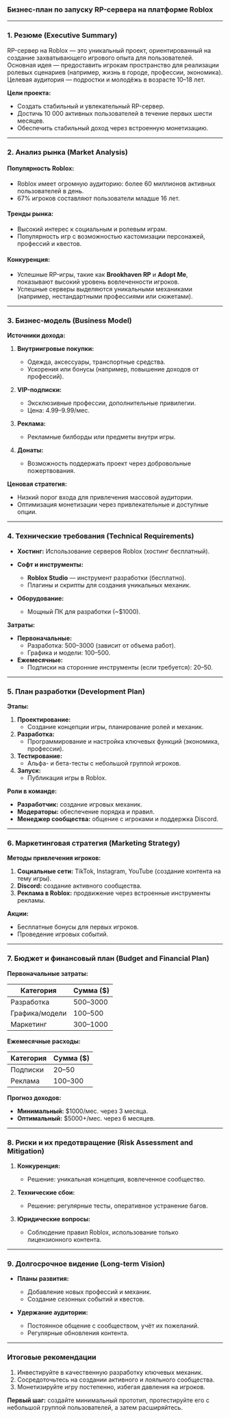 ### Бизнес-план по запуску RP-сервера на платформе Roblox

---

### 1. **Резюме (Executive Summary)**

RP-сервер на Roblox — это уникальный проект, ориентированный на создание захватывающего игрового опыта для пользователей. Основная идея — предоставить игрокам пространство для реализации ролевых сценариев (например, жизнь в городе, профессии, экономика). Целевая аудитория — подростки и молодёжь в возрасте 10–18 лет.

**Цели проекта:**

- Создать стабильный и увлекательный RP-сервер.
- Достичь 10 000 активных пользователей в течение первых шести месяцев.
- Обеспечить стабильный доход через встроенную монетизацию.

---

### 2. **Анализ рынка (Market Analysis)**

#### **Популярность Roblox:**

- Roblox имеет огромную аудиторию: более 60 миллионов активных пользователей в день.
- 67% игроков составляют пользователи младше 16 лет.

#### **Тренды рынка:**

- Высокий интерес к социальным и ролевым играм.
- Популярность игр с возможностью кастомизации персонажей, профессий и квестов.

#### **Конкуренция:**

- Успешные RP-игры, такие как **Brookhaven RP** и **Adopt Me**, показывают высокий уровень вовлеченности игроков.
- Успешные серверы выделяются уникальными механиками (например, нестандартными профессиями или сюжетами).

---

### 3. **Бизнес-модель (Business Model)**

**Источники дохода:**

1. **Внутриигровые покупки:**
    
    - Одежда, аксессуары, транспортные средства.
    - Ускорения или бонусы (например, повышение доходов от профессий).
2. **VIP-подписки:**
    
    - Эксклюзивные профессии, дополнительные привилегии.
    - Цена: $4.99–$9.99/мес.
3. **Реклама:**
    
    - Рекламные билборды или предметы внутри игры.
4. **Донаты:**
    
    - Возможность поддержать проект через добровольные пожертвования.

**Ценовая стратегия:**

- Низкий порог входа для привлечения массовой аудитории.
- Оптимизация монетизации через привлекательные и доступные опции.

---

### 4. **Технические требования (Technical Requirements)**

- **Хостинг:** Использование серверов Roblox (хостинг бесплатный).
    
- **Софт и инструменты:**
    
    - **Roblox Studio** — инструмент разработки (бесплатно).
    - Плагины и скрипты для создания уникальных механик.
- **Оборудование:**
    
    - Мощный ПК для разработки (~$1000).

**Затраты:**

- **Первоначальные:**
    - Разработка: $500–$3000 (зависит от объема работ).
    - Графика и модели: $100–$500.
- **Ежемесячные:**
    - Подписки на сторонние инструменты (если требуется): $20–$50.

---

### 5. **План разработки (Development Plan)**

**Этапы:**

1. **Проектирование:**
    - Создание концепции игры, планирование ролей и механик.
2. **Разработка:**
    - Программирование и настройка ключевых функций (экономика, профессии).
3. **Тестирование:**
    - Альфа- и бета-тесты с небольшой группой игроков.
4. **Запуск:**
    - Публикация игры в Roblox.

**Роли в команде:**

- **Разработчик:** создание игровых механик.
- **Модераторы:** обеспечение порядка и правил.
- **Менеджер сообщества:** общение с игроками и поддержка Discord.

---

### 6. **Маркетинговая стратегия (Marketing Strategy)**

**Методы привлечения игроков:**

1. **Социальные сети:** TikTok, Instagram, YouTube (создание контента на тему игры).
2. **Discord:** создание активного сообщества.
3. **Реклама в Roblox:** продвижение через встроенные инструменты рекламы.

**Акции:**

- Бесплатные бонусы для первых игроков.
- Проведение игровых событий.

---

### 7. **Бюджет и финансовый план (Budget and Financial Plan)**

**Первоначальные затраты:**

|Категория|Сумма ($)|
|---|---|
|Разработка|500–3000|
|Графика/модели|100–500|
|Маркетинг|300–1000|

**Ежемесячные расходы:**

|Категория|Сумма ($)|
|---|---|
|Подписки|20–50|
|Реклама|100–300|

**Прогноз доходов:**

- **Минимальный:** $1000/мес. через 3 месяца.
- **Оптимальный:** $5000+/мес. через 6 месяцев.

---

### 8. **Риски и их предотвращение (Risk Assessment and Mitigation)**

1. **Конкуренция:**
    
    - Решение: уникальная концепция, вовлеченное сообщество.
2. **Технические сбои:**
    
    - Решение: регулярные тесты, оперативное устранение багов.
3. **Юридические вопросы:**
    
    - Соблюдение правил Roblox, использование только лицензионного контента.

---

### 9. **Долгосрочное видение (Long-term Vision)**

- **Планы развития:**
    
    - Добавление новых профессий и механик.
    - Создание сезонных событий и квестов.
- **Удержание аудитории:**
    
    - Постоянное общение с сообществом, учёт их пожеланий.
    - Регулярные обновления контента.

---

### Итоговые рекомендации

1. Инвестируйте в качественную разработку ключевых механик.
2. Сосредоточьтесь на создании активного и лояльного сообщества.
3. Монетизируйте игру постепенно, избегая давления на игроков.

**Первый шаг:** создайте минимальный прототип, протестируйте его с небольшой группой пользователей, а затем расширяйтесь.